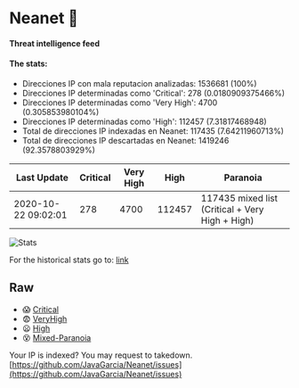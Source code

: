 # Neanet :hocho:
#### Threat intelligence feed
#### The stats:

- Direcciones IP con mala reputacion analizadas: 1536681 (100%)
- Direcciones IP determinadas como 'Critical':  278 (0.0180909375466%)
- Direcciones IP determinadas como 'Very High':  4700 (0.305853980104%)
- Direcciones IP determinadas como 'High':  112457 (7.31817468948)
- Total de direcciones IP indexadas en Neanet:  117435 (7.64211960713%)
- Total de direcciones IP descartadas en Neanet:  1419246 (92.3578803929%)

| Last Update | Critical | Very High | High | Paranoia |
| --- | --- | --- | --- | --- |
| 2020-10-22 09:02:01 | 278 | 4700 | 112457 | 117435 mixed list (Critical + Very High + High)|

![Stats](https://docs.google.com/spreadsheets/d/e/2PACX-1vSnaNMIXVabIpDJjufMlzH7poXnshF3mgd8Is1g9ytUEzVsP5my4Trn8f-xkoLLQ38xpL3HtmUexLo6/pubchart?oid=501124687&format=image)

For the historical stats go to: [link](/stats.csv)
## Raw
- :scream: [Critical](https://raw.githubusercontent.com/JavaGarcia/Neanet/master/blacklists/neanet_critical.txt)
- :fearful: [VeryHigh](https://raw.githubusercontent.com/JavaGarcia/Neanet/master/blacklists/neanet_veryHigh.txtt)
- :frowning: [High](https://raw.githubusercontent.com/JavaGarcia/Neanet/master/blacklists/neanet_high.txt)
- :dizzy_face: [Mixed-Paranoia](https://raw.githubusercontent.com/JavaGarcia/Neanet/master/blacklists/neanet_all.txt)


Your IP is indexed? You may request to takedown. [https://github.com/JavaGarcia/Neanet/issues](https://github.com/JavaGarcia/Neanet/issues)
















































































































































































































































































































































































































































































































































































































































































































































































































































































































































































































































































































































































































































































































































































































































































































































































































































